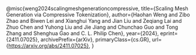 @misc{weng2024scalingmeshgenerationcompressive,
      title={Scaling Mesh Generation via Compressive Tokenization}, 
      author={Haohan Weng and Zibo Zhao and Biwen Lei and Xianghui Yang and Jian Liu and Zeqiang Lai and Zhuo Chen and Yuhong Liu and Jie Jiang and Chunchao Guo and Tong Zhang and Shenghua Gao and C. L. Philip Chen},
      year={2024},
      eprint={2411.07025},
      archivePrefix={arXiv},
      primaryClass={cs.GR},
      url={https://arxiv.org/abs/2411.07025}, 
}